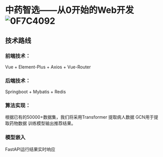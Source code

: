 # 中药智选——从0开始的Web开发![0F7C4092](https://github.com/user-attachments/assets/3fb14b96-9bc0-44a4-b5f5-6380190f39ef)


## 技术路线
### 前端技术：
Vue + Element-Plus + Axios + Vue-Router
### 后端技术：
Springboot + Mybatis + Redis
### 算法实现：
根据已有的50000+数据集，我们将采用Transformer 提取病人数据 GCN用于提取药物数据 训练模型输出推荐结果。
### 模型嵌入
FastAPI运行结果实时响应
